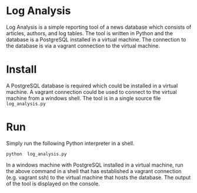# Log Analysis
Log Analysis is a simple reporting tool of a news database which consists of articles, authors, and log tables. The tool is written in Python and the database is a PostgreSQL installed in a virtual machine. The connection to the database is via a vagrant connection to the virtual machine.

# Install
A PostgreSQL database is required which could be installed in a virtual machine. A vagrant connection could be used to connect to the virtual machine from a windows shell. The tool is in a single source file `log_analysis.py`

# Run
Simply run the following Python interpreter in a shell.

`python  log_analysis.py`

In a windows machine with PostgreSQL installed in a virtual machine, run the above command in a shell that has established a vagrant connection (e.g. vagrant ssh) to the virtual machine that hosts the database. The output of the tool is displayed on the console.
